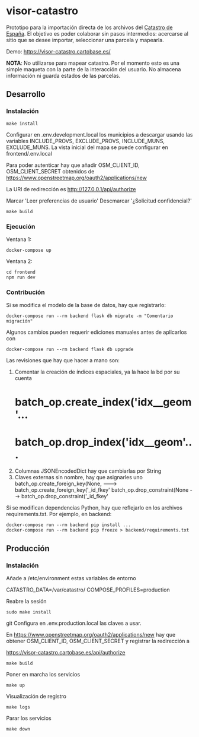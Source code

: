 # visor-catastro

Prototipo para la importación directa de los archivos del 
[Catastro de España](https://www1.sedecatastro.gob.es/). 
El objetivo es poder colaborar sin pasos intermedios: 
acercarse al sitio que se desee importar, seleccionar una parcela y mapearla.

Demo: https://visor-catastro.cartobase.es/

**NOTA**: No utilizarse para mapear catastro. Por el momento esto es una simple 
maqueta con la parte de la interacción del usuario. No almacena información ni 
guarda estados de las parcelas.

## Desarrollo

### Instalación

    make install

Configurar en .env.development.local los municipios a descargar usando las 
variables INCLUDE_PROVS, EXCLUDE_PROVS, INCLUDE_MUNS, EXCLUDE_MUNS.
La vista inicial del mapa se puede configurar en frontend/.env.local

Para poder autenticar hay que añadir OSM_CLIENT_ID, OSM_CLIENT_SECRET
obtenidos de https://www.openstreetmap.org/oauth2/applications/new

La URI de redirección es http://127.0.0.1/api/authorize

Marcar 'Leer preferencias de usuario'
Descmarcar '¿Solicitud confidencial?'

    make build

### Ejecución

Ventana 1:

    docker-compose up

Ventana 2:

    cd frontend
    npm run dev

### Contribución

Si se modifica el modelo de la base de datos, hay que registrarlo:

    docker-compose run --rm backend flask db migrate -m "Comentario migración"

Algunos cambios pueden requerir ediciones manuales antes de aplicarlos con

    docker-compose run --rm backend flask db upgrade

Las revisiones que hay que hacer a mano son:

1) Comentar la creación de índices espaciales, ya la hace la bd por su cuenta
    # batch_op.create_index('idx_<tabla>_geom'...
    # batch_op.drop_index('idx_<tabla>_geom'...
2) Columnas JSONEncodedDict hay que cambiarlas por String
3) Claves externas sin nombre, hay que asignarles uno
    batch_op.create_foreign_key(None, ---> batch_op.create_foreign_key('<tabla>_id_fkey'
    batch_op.drop_constraint(None --> batch_op.drop_constraint('<tabla>_id_fkey'


Si se modifican dependencias Python, hay que reflejarlo en los archivos requirements.txt.
Por ejemplo, en backend:

    docker-compose run --rm backend pip install ...
    docker-compose run --rm backend pip freeze > backend/requirements.txt

## Producción

### Instalación

Añade a /etc/environment estas variables de entorno

CATASTRO_DATA=/var/catastro/
COMPOSE_PROFILES=production

Reabre la sesión

    sudo make install

git Configura en .env.production.local las claves a usar.

En https://www.openstreetmap.org/oauth2/applications/new
hay que obtener OSM_CLIENT_ID, OSM_CLIENT_SECRET y registrar la redirección a

https://visor-catastro.cartobase.es/api/authorize
    
    make build

Poner en marcha los servicios

    make up

Visualización de registro

    make logs

Parar los servicios

    make down
